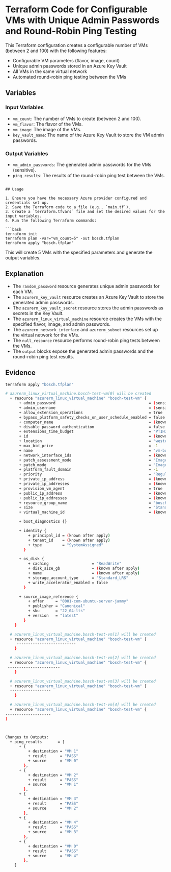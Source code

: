 # Terraform Code for Configurable VMs with Unique Admin Passwords and Round-Robin Ping Testing

This Terraform configuration creates a configurable number of VMs (between 2 and 100) with the following features:

- Configurable VM parameters (flavor, image, count)
- Unique admin passwords stored in an Azure Key Vault
- All VMs in the same virtual network
- Automated round-robin ping testing between the VMs

## Variables

### Input Variables
- `vm_count`: The number of VMs to create (between 2 and 100).
- `vm_flavor`: The flavor of the VMs.
- `vm_image`: The image of the VMs.
- `key_vault_name`: The name of the Azure Key Vault to store the VM admin passwords.

### Output Variables
- `vm_admin_passwords`: The generated admin passwords for the VMs (sensitive).
- `ping_results`: The results of the round-robin ping test between the VMs.

```

## Usage

1. Ensure you have the necessary Azure provider configured and credentials set up.
2. Save the Terraform code to a file (e.g., `main.tf`).
3. Create a `terraform.tfvars` file and set the desired values for the input variables.
4. Run the following Terraform commands:

```bash
terraform init
terraform plan -var="vm_count=5" -out bosch.tfplan
terraform apply "bosch.tfplan"
```

This will create 5 VMs with the specified parameters and generate the output variables.

## Explanation

- The `random_password` resource generates unique admin passwords for each VM.
- The `azurerm_key_vault` resource creates an Azure Key Vault to store the generated admin passwords.
- The `azurerm_key_vault_secret` resource stores the admin passwords as secrets in the Key Vault.
- The `azurerm_linux_virtual_machine` resource creates the VMs with the specified flavor, image, and admin passwords.
- The `azurerm_network_interface` and `azurerm_subnet` resources set up the virtual network for the VMs.
- The `null_resource` resource performs round-robin ping tests between the VMs.
- The `output` blocks expose the generated admin passwords and the round-robin ping test results.

## Evidence


```bash
terraform apply "bosch.tfplan"

# azurerm_linux_virtual_machine.bosch-test-vm[0] will be created
  + resource "azurerm_linux_virtual_machine" "bosch-test-vm" {
      + admin_password                                         = (sensitive value)
      + admin_username                                         = (sensitive value)
      + allow_extension_operations                             = true
      + bypass_platform_safety_checks_on_user_schedule_enabled = false
      + computer_name                                          = (known after apply)
      + disable_password_authentication                        = false
      + extensions_time_budget                                 = "PT1H30M"
      + id                                                     = (known after apply)
      + location                                               = "westeurope"
      + max_bid_price                                          = -1
      + name                                                   = "vm-bosch-test-0"
      + network_interface_ids                                  = (known after apply)
      + patch_assessment_mode                                  = "ImageDefault"
      + patch_mode                                             = "ImageDefault"
      + platform_fault_domain                                  = -1
      + priority                                               = "Regular"
      + private_ip_address                                     = (known after apply)
      + private_ip_addresses                                   = (known after apply)
      + provision_vm_agent                                     = true
      + public_ip_address                                      = (known after apply)
      + public_ip_addresses                                    = (known after apply)
      + resource_group_name                                    = "bosch-test-rg"
      + size                                                   = "Standard_B2s"
      + virtual_machine_id                                     = (known after apply)

      + boot_diagnostics {}

      + identity {
          + principal_id = (known after apply)
          + tenant_id    = (known after apply)
          + type         = "SystemAssigned"
        }

      + os_disk {
          + caching                   = "ReadWrite"
          + disk_size_gb              = (known after apply)
          + name                      = (known after apply)
          + storage_account_type      = "Standard_LRS"
          + write_accelerator_enabled = false
        }

      + source_image_reference {
          + offer     = "0001-com-ubuntu-server-jammy"
          + publisher = "Canonical"
          + sku       = "22_04-lts"
          + version   = "latest"
        }
    }

  # azurerm_linux_virtual_machine.bosch-test-vm[1] will be created
  + resource "azurerm_linux_virtual_machine" "bosch-test-vm" {
     --------------------------
    }

  # azurerm_linux_virtual_machine.bosch-test-vm[2] will be created
  + resource "azurerm_linux_virtual_machine" "bosch-test-vm" {
 -----------------------
    }

  # azurerm_linux_virtual_machine.bosch-test-vm[3] will be created
  + resource "azurerm_linux_virtual_machine" "bosch-test-vm" {
  ------------------
    }

  # azurerm_linux_virtual_machine.bosch-test-vm[4] will be created
  + resource "azurerm_linux_virtual_machine" "bosch-test-vm" {
--------------------
)



Changes to Outputs:
  + ping_results       = [
      + {
          + destination = "VM 1"
          + result      = "PASS"
          + source      = "VM 0"
        },
      + {
          + destination = "VM 2"
          + result      = "PASS"
          + source      = "VM 1"
        },
      + {
          + destination = "VM 3"
          + result      = "PASS"
          + source      = "VM 2"
        },
      + {
          + destination = "VM 4"
          + result      = "PASS"
          + source      = "VM 3"
        },
      + {
          + destination = "VM 0"
          + result      = "PASS"
          + source      = "VM 4"
        },
    ]

```
